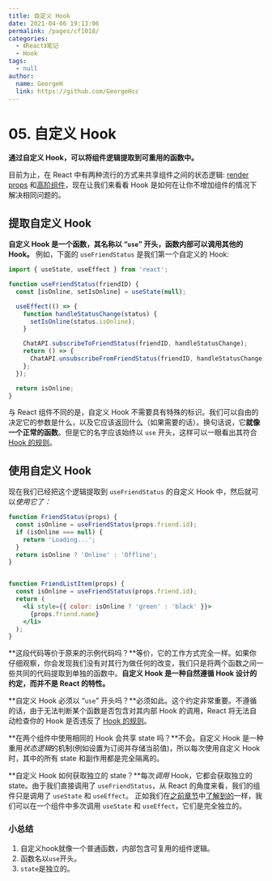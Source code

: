 ```yaml
---
title: 自定义 Hook
date: 2021-04-06 19:13:06
permalink: /pages/cf1018/
categories: 
  - 《React》笔记
  - Hook
tags: 
  - null
author: 
  name: GeorgeH
  link: https://github.com/GeorgeHcc
---
```

# 05. 自定义 Hook

**通过自定义 Hook，可以将组件逻辑提取到可重用的函数中。**

目前为止，在 React 中有两种流行的方式来共享组件之间的状态逻辑: [render props](https://zh-hans.reactjs.org/docs/render-props.html) 和[高阶组件](https://zh-hans.reactjs.org/docs/higher-order-components.html)，现在让我们来看看 Hook 是如何在让你不增加组件的情况下解决相同问题的。



## 提取自定义 Hook

**自定义 Hook 是一个函数，其名称以 “`use`” 开头，函数内部可以调用其他的 Hook。** 例如，下面的 `useFriendStatus` 是我们第一个自定义的 Hook:

```jsx
import { useState, useEffect } from 'react';

function useFriendStatus(friendID) {
  const [isOnline, setIsOnline] = useState(null);

  useEffect(() => {
    function handleStatusChange(status) {
      setIsOnline(status.isOnline);
    }

    ChatAPI.subscribeToFriendStatus(friendID, handleStatusChange);
    return () => {
      ChatAPI.unsubscribeFromFriendStatus(friendID, handleStatusChange);
    };
  });

  return isOnline;
}
```

与 React 组件不同的是，自定义 Hook 不需要具有特殊的标识。我们可以自由的决定它的参数是什么，以及它应该返回什么（如果需要的话）。换句话说，它**就像一个正常的函数**。但是它的名字应该始终以 `use` 开头，这样可以一眼看出其符合 [Hook 的规则](https://zh-hans.reactjs.org/docs/hooks-rules.html)。



## 使用自定义 Hook

现在我们已经把这个逻辑提取到 `useFriendStatus` 的自定义 Hook 中，然后就可以*使用它了：*

```jsx
function FriendStatus(props) {
  const isOnline = useFriendStatus(props.friend.id);
  if (isOnline === null) {
    return 'Loading...';
  }
  return isOnline ? 'Online' : 'Offline';
}
```



```jsx

function FriendListItem(props) {
  const isOnline = useFriendStatus(props.friend.id);
  return (
    <li style={{ color: isOnline ? 'green' : 'black' }}>
      {props.friend.name}
    </li>
  );
}
```

**这段代码等价于原来的示例代码吗？**等价，它的工作方式完全一样。如果你仔细观察，你会发现我们没有对其行为做任何的改变，我们只是将两个函数之间一些共同的代码提取到单独的函数中。**自定义 Hook 是一种自然遵循 Hook 设计的约定，而并不是 React 的特性。**

**自定义 Hook 必须以 “`use`” 开头吗？**必须如此。这个约定非常重要。不遵循的话，由于无法判断某个函数是否包含对其内部 Hook 的调用，React 将无法自动检查你的 Hook 是否违反了 [Hook 的规则](https://zh-hans.reactjs.org/docs/hooks-rules.html)。

**在两个组件中使用相同的 Hook 会共享 state 吗？**不会。自定义 Hook 是一种重用*状态逻辑*的机制(例如设置为订阅并存储当前值)，所以每次使用自定义 Hook 时，其中的所有 state 和副作用都是完全隔离的。

**自定义 Hook 如何获取独立的 state？**每次*调用* Hook，它都会获取独立的 state。由于我们直接调用了 `useFriendStatus`，从 React 的角度来看，我们的组件只是调用了 `useState` 和 `useEffect`。 正如我们在[之前章节](https://zh-hans.reactjs.org/docs/hooks-effect.html#tip-use-multiple-effects-to-separate-concerns)中[了解到的](https://zh-hans.reactjs.org/docs/hooks-state.html#tip-using-multiple-state-variables)一样，我们可以在一个组件中多次调用 `useState` 和 `useEffect`，它们是完全独立的。

### 

### 小总结

1. 自定义hook就像一个普通函数，内部包含可复用的组件逻辑。
2. 函数名以`use`开头。
3. `state`是独立的。



